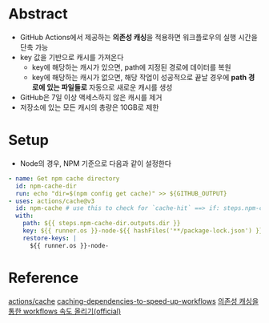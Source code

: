 # Abstract
- GitHub Actions에서 제공하는 **의존성 캐싱**을 적용하면 워크플로우의 실행 시간을 단축 가능
- key 값을 기반으로 캐시를 가져온다
	- key에 해당하는 캐시가 있으면, path에 지정된 경로에 데이터를 복원
	- key에 해당하는 캐시가 없으면, 해당 작업이 성공적으로 끝날 경우에 **path 경로에 있는 파일들로** 자동으로 새로운 캐시를 생성
- GitHub은 7일 이상 액세스하지 않은 캐시를 제거
- 저장소에 있는 모든 캐시의 총량은 10GB로 제한
# Setup
- Node의 경우, NPM 기준으로 다음과 같이 설정한다
```yaml
- name: Get npm cache directory
  id: npm-cache-dir
  run: echo "dir=$(npm config get cache)" >> ${GITHUB_OUTPUT}
- uses: actions/cache@v3
  id: npm-cache # use this to check for `cache-hit` ==> if: steps.npm-cache.outputs.cache-hit != 'true'
  with:
    path: ${{ steps.npm-cache-dir.outputs.dir }}
    key: ${{ runner.os }}-node-${{ hashFiles('**/package-lock.json') }}
    restore-keys: |
      ${{ runner.os }}-node-
```
# Reference
[actions/cache](https://github.com/actions/cache)
[caching-dependencies-to-speed-up-workflows](https://thearchivelog.dev/article/caching-dependencies-to-speed-up-workflows/)
[의존성 캐싱을 통한 workflows 속도 올리기(official)](https://docs.github.com/en/actions/using-workflows/caching-dependencies-to-speed-up-workflows)